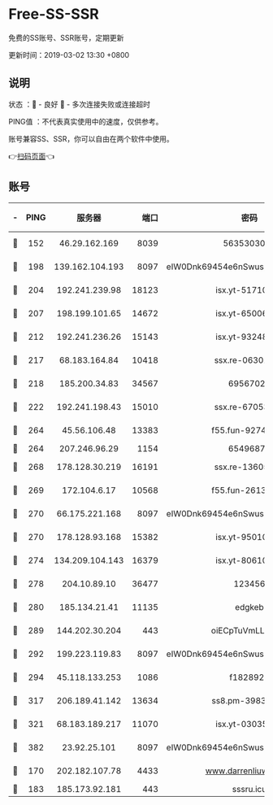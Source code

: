 # Free-SS-SSR

免费的SS账号、SSR账号，定期更新

更新时间：2019-03-02 13:30 +0800

## 说明

状态     ：🙂 - 良好 🙁 - 多次连接失败或连接超时

PING值   ：不代表真实使用中的速度，仅供参考。

账号兼容SS、SSR，你可以自由在两个软件中使用。

👉[扫码页面](https://liesauer.github.io/free-ss-ssr.github.io/)👈

## 账号

|-|PING|服务器|端口|密码|加密方式|区域|
|:----:|:----:|:-----:|-----:|:----:|:----:|:----:|
|🙂|152|46.29.162.169|8039|5635303003|aes-256-cfb|RU|
|🙂|198|139.162.104.193|8097|eIW0Dnk69454e6nSwuspv9DmS201tQ0D|aes-256-cfb|JP|
|🙂|204|192.241.239.98|18123|isx.yt-51710833|aes-256-cfb|US|
|🙂|207|198.199.101.65|14672|isx.yt-65006109|aes-256-cfb|US|
|🙂|212|192.241.236.26|15143|isx.yt-93248002|aes-256-cfb|US|
|🙂|217|68.183.164.84|10418|ssx.re-06301743|aes-256-cfb|US|
|🙂|218|185.200.34.83|34567|69567020|aes-256-cfb|US|
|🙂|222|192.241.198.43|15010|ssx.re-67053093|aes-256-cfb|US|
|🙂|264|45.56.106.48|13383|f55.fun-92744438|aes-256-cfb|US|
|🙂|264|207.246.96.29|1154|65496879|chacha20|US|
|🙂|268|178.128.30.219|16191|ssx.re-13605619|aes-256-cfb|SG|
|🙂|269|172.104.6.17|10568|f55.fun-26137081|aes-256-cfb|US|
|🙂|270|66.175.221.168|8097|eIW0Dnk69454e6nSwuspv9DmS201tQ0D|aes-256-cfb|US|
|🙂|270|178.128.93.168|15382|isx.yt-95010509|aes-256-cfb|SG|
|🙂|274|134.209.104.143|16379|isx.yt-80610954|aes-256-cfb|SG|
|🙂|278|204.10.89.10|36477|123456|aes-256-cfb|US|
|🙂|280|185.134.21.41|11135|edgkeb|aes-256-cfb|GB|
|🙂|289|144.202.30.204|443|oiECpTuVmLLxk4Ts|aes-256-cfb|US|
|🙂|292|199.223.119.83|8097|eIW0Dnk69454e6nSwuspv9DmS201tQ0D|aes-256-cfb|US|
|🙂|294|45.118.133.253|1086|f1828920|aes-256-cfb|SG|
|🙂|317|206.189.41.142|13634|ss8.pm-39830820|aes-256-cfb|SG|
|🙂|321|68.183.189.217|11070|isx.yt-03035936|aes-256-cfb|SG|
|🙂|382|23.92.25.101|8097|eIW0Dnk69454e6nSwuspv9DmS201tQ0D|aes-256-cfb|US|
|🙂|170|202.182.107.78|4433|www.darrenliuwei.com|aes-256-cfb|JP|
|🙂|183|185.173.92.181|443|sssru.icu|rc4-md5|RU|
